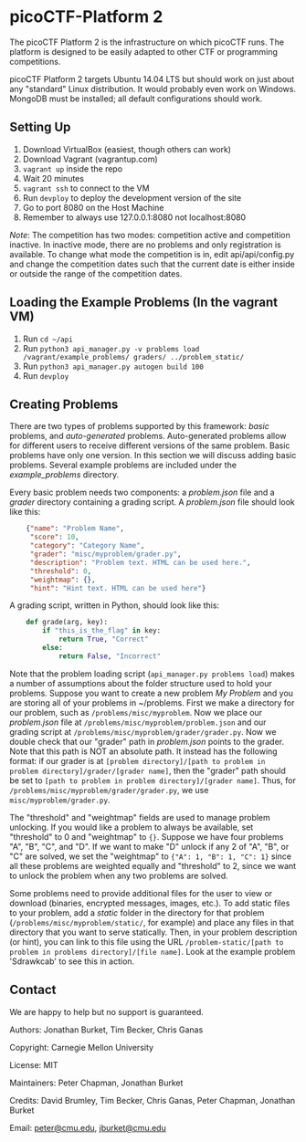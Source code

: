 picoCTF-Platform 2
==============

The picoCTF Platform 2 is the infrastructure on which picoCTF runs. The 
platform is designed to be easily adapted to other CTF or programming 
competitions.

picoCTF Platform 2 targets Ubuntu 14.04 LTS but should work on just about 
any "standard" Linux distribution. It would probably even work on 
Windows. MongoDB must be installed; all default configurations should 
work.

Setting Up
------------
1. Download VirtualBox (easiest, though others can work)
2. Download Vagrant (vagrantup.com)
3. `vagrant up` inside the repo
4. Wait 20 minutes
5. `vagrant ssh` to connect to the VM
6. Run `devploy` to deploy the development version of the site
7. Go to port 8080 on the Host Machine
8. Remember to always use 127.0.0.1:8080 not localhost:8080

*Note*: The competition has two modes: competition active and competition inactive. In inactive mode, there are no problems and only registration is available. To change what mode the competition is in, edit api/api/config.py and change the competition dates such that the current date is either inside or outside the range of the competition dates.


Loading the Example Problems (In the vagrant VM)
------------
1. Run `cd ~/api`
2. Run `python3 api_manager.py -v problems load /vagrant/example_problems/ graders/ ../problem_static/`
3. Run `python3 api_manager.py autogen build 100`
4. Run `devploy`


Creating Problems
------------
There are two types of problems supported by this framework: *basic* problems, and *auto-generated* problems. Auto-generated problems allow for different users to receive different versions of the same problem. Basic problems have only one version. In this section we will discuss adding basic problems. Several example problems are included under the *example_problems* directory.

Every basic problem needs two components: a *problem.json* file and a *grader* directory containing a grading script. A *problem.json* file should look like this:

```json
    {"name": "Problem Name",
     "score": 10,
     "category": "Category Name",
     "grader": "misc/myproblem/grader.py",
     "description": "Problem text. HTML can be used here.",
     "threshold": 0,
     "weightmap": {},
     "hint": "Hint text. HTML can be used here"}
```

A grading script, written in Python, should look like this:

```python
    def grade(arg, key):
        if "this_is_the_flag" in key:
            return True, "Correct"
        else:
            return False, "Incorrect"
``` 

Note that the problem loading script (`api_manager.py problems load`) makes a number of assumptions about the folder structure used to hold your problems. Suppose you want to create a new problem *My Problem* and you are storing all of your problems in ~/problems. First we make a directory for our problem, such as `/problems/misc/myproblem`. Now we place our *problem.json* file at `/problems/misc/myproblem/problem.json` and our grading script at `/problems/misc/myproblem/grader/grader.py`. Now we double check that our "grader" path in *problem.json* points to the grader. Note that this path is NOT an absolute path. It instead has the following format: if our grader is at `[problem directory]/[path to problem in problem directory]/grader/[grader name]`, then the "grader" path should be set to `[path to problem in problem directory]/[grader name]`. Thus, for `/problems/misc/myproblem/grader/grader.py`, we use `misc/myproblem/grader.py`.

The "threshold" and "weightmap" fields are used to manage problem unlocking. If you would like a problem to always be available, set "threshold" to 0 and "weightmap" to `{}`. Suppose we have four problems "A", "B", "C", and "D". If we want to make "D" unlock if any 2 of "A", "B", or "C" are solved, we set the "weightmap" to `{"A": 1, "B": 1, "C": 1}` since all these problems are weighted equally and "threshold" to 2, since we want to unlock the problem when any two problems are solved.

Some problems need to provide additional files for the user to view or download (binaries, encrypted messages, images, etc.). To add static files to your problem, add a *static* folder in the directory for that problem (`/problems/misc/myproblem/static/`, for example) and place any files in that directory that you want to serve statically. Then, in your problem description (or hint), you can link to this file using the URL `/problem-static/[path to problem in problems directory]/[file name]`. Look at the example problem 'Sdrawkcab' to see this in action.


Contact
------------

We are happy to help but no support is guaranteed.

Authors: Jonathan Burket, Tim Becker, Chris Ganas

Copyright: Carnegie Mellon University

License: MIT

Maintainers: Peter Chapman, Jonathan Burket

Credits: David Brumley, Tim Becker, Chris Ganas, Peter Chapman, Jonathan Burket

Email: peter@cmu.edu, jburket@cmu.edu

